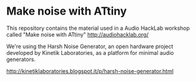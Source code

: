 # Make noise with ATtiny

This repository contains the material used in a Audio HackLab workshop called "Make noise with ATtiny"
http://audiohacklab.org/

We're using the Harsh Noise Generator, an open hardware project developed by Kinetik Laboratories, as a platform for minimal audio generators.

http://kinetiklaboratories.blogspot.it/p/harsh-noise-generator.html
